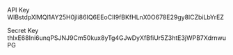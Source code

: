 API Key
WlBstdpXlMQl1AY25H0jIi86IQ6EEoClI9fBKfHLnX0O678E29gy8lCZbiLbYrEZ


Secret Key
thlxE68Ini6unqPSJNJ9Cm50kux8yTg4GJwDyXfBfiUr5Z3htE3jWPB7XdrnwuPG